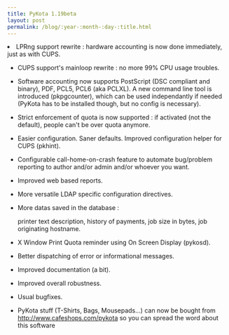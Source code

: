 ```yaml
---
title: PyKota 1.19beta
layout: post
permalink: /blog/:year-:month-:day-:title.html
---
```


<LI>LPRng support rewrite : hardware accounting is now done    immediately, just as with CUPS.
- CUPS support's mainloop rewrite : no more 99% CPU usage troubles.  
- Software accounting now supports PostScript (DSC compliant and     binary), PDF, PCL5, PCL6 (aka PCLXL). A new command line tool     is introduced (pkpgcounter), which can be used independantly     if needed (PyKota has to be installed though, but no config     is necessary).  
- Strict enforcement of quota is now supported : if activated     (not the default), people can't be over quota anymore.  
- Easier configuration. Saner defaults. Improved configuration     helper for CUPS (pkhint).  
- Configurable call-home-on-crash feature to automate bug/problem     reporting to author and/or admin and/or whoever you want.  
- Improved web based reports.  
- More versatile LDAP specific configuration directives.  
- More datas saved in the database :      printer text description, history of payments, job size     in bytes, job originating hostname.  
- X Window Print Quota reminder using On Screen Display (pykosd).  
- Better dispatching of error or informational messages.  
- Improved documentation (a bit).  
- Improved overall robustness.  
- Usual bugfixes.  
- PyKota stuff (T-Shirts, Bags, Mousepads...) can now be bought     from http://www.cafeshops.com/pykota so you can spread the word about this software
